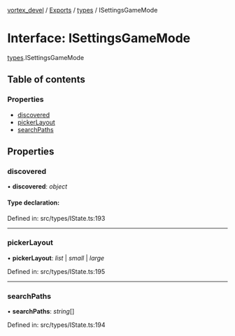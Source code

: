 [vortex_devel](../README.md) / [Exports](../modules.md) / [types](../modules/types.md) / ISettingsGameMode

# Interface: ISettingsGameMode

[types](../modules/types.md).ISettingsGameMode

## Table of contents

### Properties

- [discovered](types.isettingsgamemode.md#discovered)
- [pickerLayout](types.isettingsgamemode.md#pickerlayout)
- [searchPaths](types.isettingsgamemode.md#searchpaths)

## Properties

### discovered

• **discovered**: *object*

#### Type declaration:

Defined in: src/types/IState.ts:193

___

### pickerLayout

• **pickerLayout**: *list* \| *small* \| *large*

Defined in: src/types/IState.ts:195

___

### searchPaths

• **searchPaths**: *string*[]

Defined in: src/types/IState.ts:194
